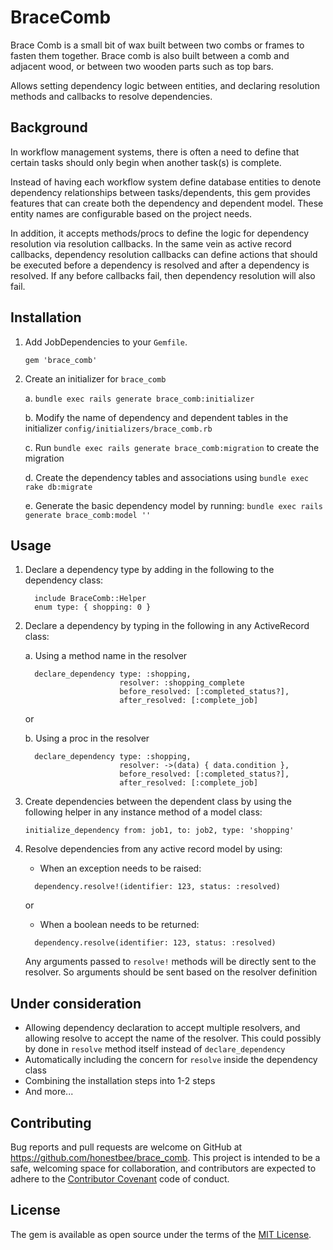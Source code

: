 # BraceComb

Brace Comb is a small bit of wax built between two combs or frames to fasten them together. Brace comb is also built between a comb and adjacent wood, or between two wooden parts such as top bars.

Allows setting dependency logic between entities, and declaring resolution methods and callbacks to resolve dependencies.

## Background

In workflow management systems, there is often a need to define that certain tasks should only begin when another task(s) is complete.

Instead of having each workflow system define database entities to denote dependency relationships between tasks/dependents, this gem provides features that can create both the dependency and dependent model. These entity names are configurable based on the project needs. 

In addition, it accepts methods/procs to define the logic for dependency resolution via resolution callbacks. In the same vein as active record callbacks, dependency resolution callbacks can define actions that should be executed before a dependency is resolved and after a dependency is resolved. If any before callbacks fail, then dependency resolution will also fail.

## Installation

1. Add JobDependencies to your `Gemfile`.

    `gem 'brace_comb'`

2. Create an initializer for `brace_comb` 

    a. `bundle exec rails generate brace_comb:initializer`
    
    b. Modify the name of dependency and dependent tables in the initializer `config/initializers/brace_comb.rb`
    
    c. Run `bundle exec rails generate brace_comb:migration` to create the migration
    
    d. Create the dependency tables and associations using `bundle exec rake db:migrate`
    
    e. Generate the basic dependency model by running:
       ```bundle exec rails generate brace_comb:model ''```

## Usage
  
1. Declare a dependency type by adding in the following to the dependency class:
   ```
     include BraceComb::Helper
     enum type: { shopping: 0 }
   ```
2. Declare a dependency by typing in the following in any ActiveRecord class:

   a. Using a method name in the resolver
   ```
     declare_dependency type: :shopping,
                        resolver: :shopping_complete
                        before_resolved: [:completed_status?],
                        after_resolved: [:complete_job]
   ```
   
   or 
   
   b. Using a proc in the resolver
   
   ```
     declare_dependency type: :shopping,
                        resolver: ->(data) { data.condition },
                        before_resolved: [:completed_status?],
                        after_resolved: [:complete_job]
   ```
3. Create dependencies between the dependent class by using the following helper in any instance method of a model class:

   `initialize_dependency from: job1, to: job2, type: 'shopping'`
5. Resolve dependencies from any active record model by using:
   
   - When an exception needs to be raised:
   ```
     dependency.resolve!(identifier: 123, status: :resolved)
   ```
   
   or
   - When a boolean needs to be returned: 
   
   ```
     dependency.resolve(identifier: 123, status: :resolved)
   ```
   Any arguments passed to `resolve!` methods will be directly sent to the resolver. So arguments should be sent based on the resolver definition

## Under consideration
   - Allowing dependency declaration to accept multiple resolvers, and allowing resolve to accept the name of the resolver. This could possibly by done in `resolve` method itself instead of `declare_dependency`
   - Automatically including the concern for `resolve` inside the dependency class
   - Combining the installation steps into 1-2 steps
   - And more...
## Contributing

Bug reports and pull requests are welcome on GitHub at https://github.com/honestbee/brace_comb. This project is intended to be a safe, welcoming space for collaboration, and contributors are expected to adhere to the [Contributor Covenant](http://contributor-covenant.org) code of conduct.

## License

The gem is available as open source under the terms of the [MIT License](http://opensource.org/licenses/MIT).
